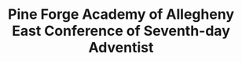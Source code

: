 ---
layout: repo
title: "Pine Forge Academy of Allegheny East Conference of Seventh-day Adventist"
id: 14542
permalink: repos/14542/
---